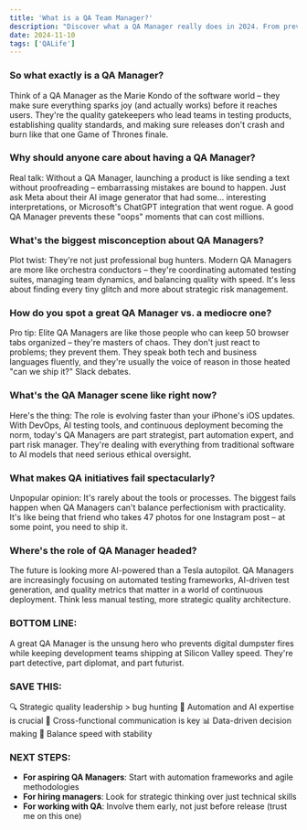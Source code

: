 ```yaml
---
title: 'What is a QA Team Manager?'
description: "Discover what a QA Manager really does in 2024. From preventing digital disasters to orchestrating quality at scale, learn why this role is crucial in modern tech. Packed with real-world insights and career tips."
date: 2024-11-10
tags: ['QALife']
---
```


### So what exactly is a QA Manager?
Think of a QA Manager as the Marie Kondo of the software world – they make sure everything sparks joy (and actually works) before it reaches users. They're the quality gatekeepers who lead teams in testing products, establishing quality standards, and making sure releases don't crash and burn like that one Game of Thrones finale.
### Why should anyone care about having a QA Manager?
Real talk: Without a QA Manager, launching a product is like sending a text without proofreading – embarrassing mistakes are bound to happen. Just ask Meta about their AI image generator that had some... interesting interpretations, or Microsoft's ChatGPT integration that went rogue. A good QA Manager prevents these "oops" moments that can cost millions.
### What's the biggest misconception about QA Managers?
Plot twist: They're not just professional bug hunters. Modern QA Managers are more like orchestra conductors – they're coordinating automated testing suites, managing team dynamics, and balancing quality with speed. It's less about finding every tiny glitch and more about strategic risk management.
### How do you spot a great QA Manager vs. a mediocre one?
Pro tip: Elite QA Managers are like those people who can keep 50 browser tabs organized – they're masters of chaos. They don't just react to problems; they prevent them. They speak both tech and business languages fluently, and they're usually the voice of reason in those heated "can we ship it?" Slack debates.
### What's the QA Manager scene like right now?
Here's the thing: The role is evolving faster than your iPhone's iOS updates. With DevOps, AI testing tools, and continuous deployment becoming the norm, today's QA Managers are part strategist, part automation expert, and part risk manager. They're dealing with everything from traditional software to AI models that need serious ethical oversight.
### What makes QA initiatives fail spectacularly?
Unpopular opinion: It's rarely about the tools or processes. The biggest fails happen when QA Managers can't balance perfectionism with practicality. It's like being that friend who takes 47 photos for one Instagram post – at some point, you need to ship it.
### Where's the role of QA Manager headed?
The future is looking more AI-powered than a Tesla autopilot. QA Managers are increasingly focusing on automated testing frameworks, AI-driven test generation, and quality metrics that matter in a world of continuous deployment. Think less manual testing, more strategic quality architecture.
### BOTTOM LINE:
A great QA Manager is the unsung hero who prevents digital dumpster fires while keeping development teams shipping at Silicon Valley speed. They're part detective, part diplomat, and part futurist.
### SAVE THIS:
🔍 Strategic quality leadership > bug hunting
🤖 Automation and AI expertise is crucial
🤝 Cross-functional communication is key
📊 Data-driven decision making
🚀 Balance speed with stability
### NEXT STEPS:
- **For aspiring QA Managers**: Start with automation frameworks and agile methodologies
- **For hiring managers**: Look for strategic thinking over just technical skills
- **For working with QA**: Involve them early, not just before release (trust me on this one)